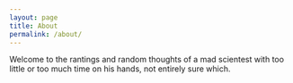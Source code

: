 ```yaml
---
layout: page
title: About
permalink: /about/
---
```


Welcome to the rantings and random thoughts of a mad scientest with too little or too much time on his hands, not entirely sure which.
